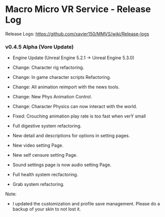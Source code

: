 # Macro Micro VR Service - Release Log
Release Logs: https://github.com/xavier150/MMVS/wiki/Release-logs

###  v0.4.5 Alpha (Vore Update)

- Engine Update (Unreal Engine 5.2.1 -> Unreal Engine 5.3.0)
- Change: Character rig refactoring.
- Change: In game character scripts Refactoring.
- Change: All animation reimport with the news tools.
- Change: New Phys Animation Control.
- Change: Character Physics can now interact with the world.
- Fixed: Crouching animation play rate is too fast when verY small

- Full digestive system refactoring.
- New detail and descriptions for options in setting pages. 
- New video setting Page.
- New self censure setting Page.
- Sound settings page is now audio setting Page.

- Full health system recfactoring.
- Grab system refactoring.

Note:
- I updated the customization and profile save management. Please do a backup of your skin to not lost it.
